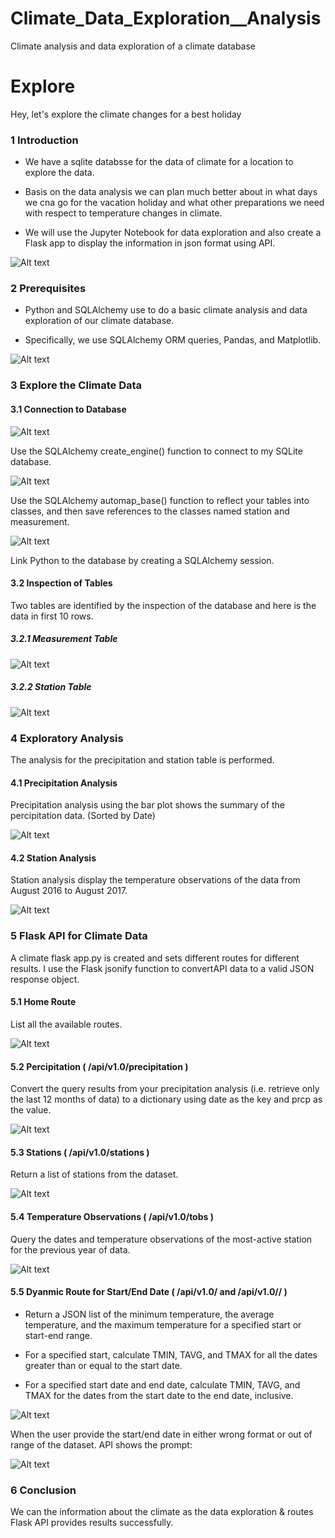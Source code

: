 # Climate_Data_Exploration__Analysis
 Climate analysis and data exploration of a climate database

# Explore
Hey, let's explore the climate changes for a best holiday


### 1 Introduction 


- We have a sqlite databsse for the data of climate for a location to explore the data.

- Basis on the data analysis we can plan much better about in what days we cna go for the vacation holiday and what other preparations we need with respect to temperature changes in climate.

- We will use the Jupyter Notebook for data exploration and also create a Flask app to display the information in json format using API.


![Alt text](images/1_flask.webp)



### 2 Prerequisites

-  Python and SQLAlchemy use to do a basic climate analysis and data exploration of our climate database.

-  Specifically, we use SQLAlchemy ORM queries, Pandas, and Matplotlib.


![Alt text](images/2_sqlalchemy.png)



### 3 Explore the Climate Data

#### 3.1 Connection to Database


![Alt text](images/3_libraries.png)


Use the SQLAlchemy create_engine() function to connect to my SQLite database.


![Alt text](images/4_engine.png)


Use the SQLAlchemy automap_base() function to reflect your tables into classes, and then save references to the classes named station and measurement.


![Alt text](images/5_session.png)


Link Python to the database by creating a SQLAlchemy session.


#### 3.2 Inspection of Tables

Two tables are identified by the inspection of the database and here is the data in first 10 rows.

##### 3.2.1 Measurement Table


![Alt text](images/6_measurement.png)


##### 3.2.2 Station Table


![Alt text](images/7_station.png)


### 4 Exploratory Analysis


The analysis for the precipitation and station table is performed.


#### 4.1 Precipitation Analysis

Precipitation analysis using the bar plot shows the summary of the percipitation data. (Sorted by Date)



![Alt text](images/8_percipitation.png)



#### 4.2 Station Analysis


Station analysis display the temperature observations of the data from August 2016 to August 2017. 


![Alt text](images/9_tobs.png)



### 5 Flask API for Climate Data

A climate flask app.py is  created and sets different routes for different results. I use the Flask jsonify function to convertAPI data to a valid JSON response object.

#### 5.1 Home Route

List all the available routes.


![Alt text](images/1_home_route.png)



#### 5.2 Percipitation ( /api/v1.0/precipitation )

Convert the query results from your precipitation analysis (i.e. retrieve only the last 12 months of data) to a dictionary using date as the key and prcp as the value.


![Alt text](images/2_route_percipitation.png)


#### 5.3 Stations ( /api/v1.0/stations )

Return a list of stations from the dataset.


![Alt text](images/3_route_stations.png)


#### 5.4 Temperature Observations  ( /api/v1.0/tobs )

Query the dates and temperature observations of the most-active station for the previous year of data.


![Alt text](images/4_route_tobs.png)


#### 5.5 Dyanmic Route for Start/End Date    ( /api/v1.0/<start> and /api/v1.0/<start>/<end> )


- Return a JSON list of the minimum temperature, the average temperature, and the maximum temperature for a specified start or start-end range.

- For a specified start, calculate TMIN, TAVG, and TMAX for all the dates greater than or equal to the start date.

- For a specified start date and end date, calculate TMIN, TAVG, and TMAX for the dates from the start date to the end date, inclusive.


![Alt text](images/5_route_date.png)


When the user provide the start/end date in either wrong format or out of range of the dataset. API shows the prompt:


![Alt text](images/6_dynamic_prompt.png)


### 6 Conclusion

We can the information about the climate as the data exploration & routes Flask API provides results successfully.
